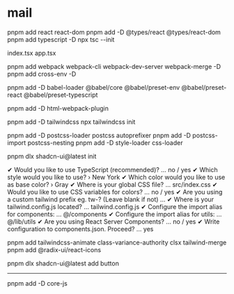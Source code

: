 # mail

pnpm add react react-dom
pnpm add -D @types/react @types/react-dom
pnpm add typescript -D
npx tsc --init

index.tsx  app.tsx

pnpm add webpack webpack-cli webpack-dev-server webpack-merge -D
pnpm add cross-env -D

<!-- jsx tsx -->
pnpm add -D babel-loader @babel/core @babel/preset-env @babel/preset-react @babel/preset-typescript

<!-- html -->
pnpm add -D html-webpack-plugin

<!-- tailwind css -->
pnpm add -D tailwindcss
npx tailwindcss init

<!-- postcss -->
pnpm add -D postcss-loader postcss autoprefixer
pnpm add -D postcss-import postcss-nesting
pnpm add -D style-loader css-loader

<!-- shadcn -->
pnpm dlx shadcn-ui@latest init

✔ Would you like to use TypeScript (recommended)? … no / yes
✔ Which style would you like to use? › New York
✔ Which color would you like to use as base color? › Gray
✔ Where is your global CSS file? … src/index.css
✔ Would you like to use CSS variables for colors? … no / yes
✔ Are you using a custom tailwind prefix eg. tw-? (Leave blank if not) … 
✔ Where is your tailwind.config.js located? … tailwind.config.js
✔ Configure the import alias for components: … @/components
✔ Configure the import alias for utils: … @/lib/utils
✔ Are you using React Server Components? … no / yes
✔ Write configuration to components.json. Proceed? … yes

pnpm add tailwindcss-animate class-variance-authority clsx tailwind-merge
pnpm add @radix-ui/react-icons

pnpm dlx shadcn-ui@latest add button

-----------------

 pnpm add -D core-js
